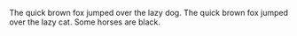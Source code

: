 The quick brown fox jumped over the lazy dog.
The quick brown fox jumped over the lazy cat.
Some horses are black. 